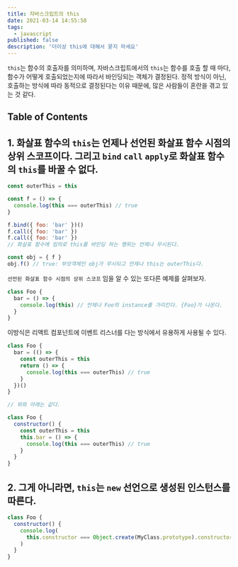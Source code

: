 ```yaml
---
title: 자바스크립트의 this
date: 2021-03-14 14:55:58
tags:
  - javascript
published: false
description: '더이상 this에 대해서 묻지 마세요'
---
```


`this`는 함수의 호출자를 의미하며, 자바스크립트에서의 `this`는 함수를 호출 할 때 마다, 함수가 어떻게 호출되었는지에 따라서 바인딩되는 객체가 결정된다. 정적 방식이 아닌, 호출하는 방식에 따라 동적으로 결정된다는 이유 때문에, 많은 사람들이 혼란을 겪고 있는 것 같다.

## Table of Contents

## 1. 화살표 함수의 `this`는 언제나 선언된 화살표 함수 시점의 상위 스코프이다. 그리고 `bind` `call` `apply`로 화살표 함수의 `this`를 바꿀 수 없다.

```javascript
const outerThis = this

const f = () => {
  console.log(this === outerThis) // true
}
```

```javascript
f.bind({ foo: 'bar' })()
f.call({ foo: 'bar' })
f.call({ foo: 'bar' })
// 화살표 함수에 임의로 this를 바인딩 하는 행위는 언제나 무시된다.
```

```javascript
const obj = { f }
obj.f() // true: 부모객체인 obj가 무시되고 언제나 this는 outerThis다.
```

`선언된 화살표 함수 시점의 상위 스코프` 임을 알 수 있는 또다른 예제를 살펴보자.

```javascript
class Foo {
  bar = () => {
    console.log(this) // 언제나 Foo의 instance를 가리킨다. {Foo}가 나온다.
  }
}
```

이방식은 리액트 컴포넌트에 이벤트 리스너를 다는 방식에서 유용하게 사용될 수 있다.

```javascript
class Foo {
  bar = (() => {
    const outerThis = this
    return () => {
      console.log(this === outerThis) // true
    }
  })()
}

// 위와 아래는 같다.

class Foo {
  constructor() {
    const outerThis = this
    this.bar = () => {
      console.log(this === outerThis) // true
    }
  }
}
```

## 2. 그게 아니라면, `this`는 `new` 선언으로 생성된 인스턴스를 따른다.

```javascript
class Foo {
  constructor() {
    console.log(
      this.constructor === Object.create(MyClass.prototype).constructor,
    )
  }
}
```
